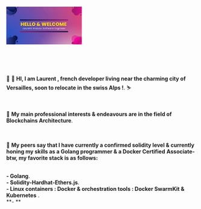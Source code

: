 ![banner](./Welcome.jpg)



<br>
<br>
<br>

 👋 👋   **HI, I am Laurent , french developer living near the charming city of Versailles, soon to relocate in the swiss Alps !**.   ⛷     <br>
 <br>
 <br>
 
 
 👀 **My main professional interests & endeavours are in the field of Blockchains Architecture**. <br>
 <br>
 <br>
 
 

🌱  **My peers say that I have  currently a confirmed  solidity level & currently honing my skills as a Golang programmer & a Docker Certified**
    **Associate- btw, my favorite stack is as follows:**<br>
<br>


**- Golang**.<br>
**- Solidity-Hardhat-Ethers.js**.<br>
**- Linux containers : Docker & orchestration tools : Docker SwarmKit & Kubernetes** .<br>
**- **<br>

<br>
<br>



